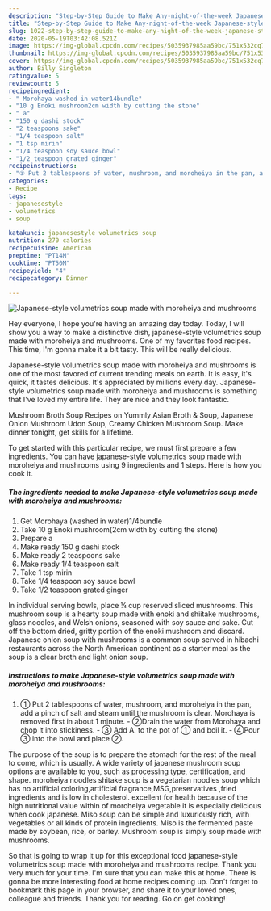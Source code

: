 ```yaml
---
description: "Step-by-Step Guide to Make Any-night-of-the-week Japanese-style volumetrics soup made with moroheiya and mushrooms"
title: "Step-by-Step Guide to Make Any-night-of-the-week Japanese-style volumetrics soup made with moroheiya and mushrooms"
slug: 1022-step-by-step-guide-to-make-any-night-of-the-week-japanese-style-volumetrics-soup-made-with-moroheiya-and-mushrooms
date: 2020-05-19T03:42:08.521Z
image: https://img-global.cpcdn.com/recipes/5035937985aa59bc/751x532cq70/japanese-style-volumetrics-soup-made-with-moroheiya-and-mushrooms-recipe-main-photo.jpg
thumbnail: https://img-global.cpcdn.com/recipes/5035937985aa59bc/751x532cq70/japanese-style-volumetrics-soup-made-with-moroheiya-and-mushrooms-recipe-main-photo.jpg
cover: https://img-global.cpcdn.com/recipes/5035937985aa59bc/751x532cq70/japanese-style-volumetrics-soup-made-with-moroheiya-and-mushrooms-recipe-main-photo.jpg
author: Billy Singleton
ratingvalue: 5
reviewcount: 5
recipeingredient:
- " Morohaya washed in water14bundle"
- "10 g Enoki mushroom2cm width by cutting the stone"
- " a"
- "150 g dashi stock"
- "2 teaspoons sake"
- "1/4 teaspoon salt"
- "1 tsp mirin"
- "1/4 teaspoon soy sauce bowl"
- "1/2 teaspoon grated ginger"
recipeinstructions:
- "① Put 2 tablespoons of water, mushroom, and moroheiya in the pan, add a pinch of salt and steam until the mushroom is clear. Morohaya is removed first in about 1 minute. ②Drain the water from Morohaya and chop it into stickiness. ③ Add A. to the pot of ① and boil it. ④Pour ③ into the bowl and place ②."
categories:
- Recipe
tags:
- japanesestyle
- volumetrics
- soup

katakunci: japanesestyle volumetrics soup 
nutrition: 270 calories
recipecuisine: American
preptime: "PT14M"
cooktime: "PT50M"
recipeyield: "4"
recipecategory: Dinner

---
```



![Japanese-style volumetrics soup made with moroheiya and mushrooms](https://img-global.cpcdn.com/recipes/5035937985aa59bc/751x532cq70/japanese-style-volumetrics-soup-made-with-moroheiya-and-mushrooms-recipe-main-photo.jpg)

Hey everyone, I hope you're having an amazing day today. Today, I will show you a way to make a distinctive dish, japanese-style volumetrics soup made with moroheiya and mushrooms. One of my favorites food recipes. This time, I'm gonna make it a bit tasty. This will be really delicious.

Japanese-style volumetrics soup made with moroheiya and mushrooms is one of the most favored of current trending meals on earth. It is easy, it's quick, it tastes delicious. It's appreciated by millions every day. Japanese-style volumetrics soup made with moroheiya and mushrooms is something that I've loved my entire life. They are nice and they look fantastic.

Mushroom Broth Soup Recipes on Yummly Asian Broth &amp; Soup, Japanese Onion Mushroom Udon Soup, Creamy Chicken Mushroom Soup. Make dinner tonight, get skills for a lifetime.


To get started with this particular recipe, we must first prepare a few ingredients. You can have japanese-style volumetrics soup made with moroheiya and mushrooms using 9 ingredients and 1 steps. Here is how you cook it.

<!--inarticleads1-->

##### The ingredients needed to make Japanese-style volumetrics soup made with moroheiya and mushrooms:

1. Get  Morohaya (washed in water)1/4bundle
1. Take 10 g Enoki mushroom(2cm width by cutting the stone)
1. Prepare  a
1. Make ready 150 g dashi stock
1. Make ready 2 teaspoons sake
1. Make ready 1/4 teaspoon salt
1. Take 1 tsp mirin
1. Take 1/4 teaspoon soy sauce bowl
1. Take 1/2 teaspoon grated ginger


In individual serving bowls, place ¼ cup reserved sliced mushrooms. This mushroom soup is a hearty soup made with enoki and shiitake mushrooms, glass noodles, and Welsh onions, seasoned with soy sauce and sake. Cut off the bottom dried, gritty portion of the enoki mushroom and discard. Japanese onion soup with mushrooms is a common soup served in hibachi restaurants across the North American continent as a starter meal as the soup is a clear broth and light onion soup. 

<!--inarticleads2-->

##### Instructions to make Japanese-style volumetrics soup made with moroheiya and mushrooms:

1. ① Put 2 tablespoons of water, mushroom, and moroheiya in the pan, add a pinch of salt and steam until the mushroom is clear. Morohaya is removed first in about 1 minute. - ②Drain the water from Morohaya and chop it into stickiness. - ③ Add A. to the pot of ① and boil it. - ④Pour ③ into the bowl and place ②.


The purpose of the soup is to prepare the stomach for the rest of the meal to come, which is usually. A wide variety of japanese mushroom soup options are available to you, such as processing type, certification, and shape. moroheiya noodles shitake soup is a vegetarian noodles soup which has no artificial coloring,artificial fragrance,MSG,preservatives ,fried ingredients and is low in cholesterol. excellent for health because of the high nutritional value within of moroheiya vegetable it is especially delicious when cook japanese. Miso soup can be simple and luxuriously rich, with vegetables or all kinds of protein ingredients. Miso is the fermented paste made by soybean, rice, or barley. Mushroom soup is simply soup made with mushrooms. 

So that is going to wrap it up for this exceptional food japanese-style volumetrics soup made with moroheiya and mushrooms recipe. Thank you very much for your time. I'm sure that you can make this at home. There is gonna be more interesting food at home recipes coming up. Don't forget to bookmark this page in your browser, and share it to your loved ones, colleague and friends. Thank you for reading. Go on get cooking!
